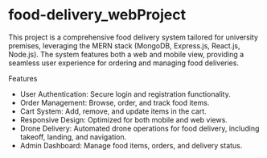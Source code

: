 # food-delivery_webProject
This project is a comprehensive food delivery system tailored for university premises, leveraging the MERN stack (MongoDB, Express.js, React.js, Node.js). The system features both a web and mobile view, providing a seamless user experience for ordering and managing food deliveries.

Features
- User Authentication: Secure login and registration functionality.
- Order Management: Browse, order, and track food items.
- Cart System: Add, remove, and update items in the cart.
- Responsive Design: Optimized for both mobile and web views.
- Drone Delivery: Automated drone operations for food delivery, including takeoff, landing, and navigation.
- Admin Dashboard: Manage food items, orders, and delivery status.
